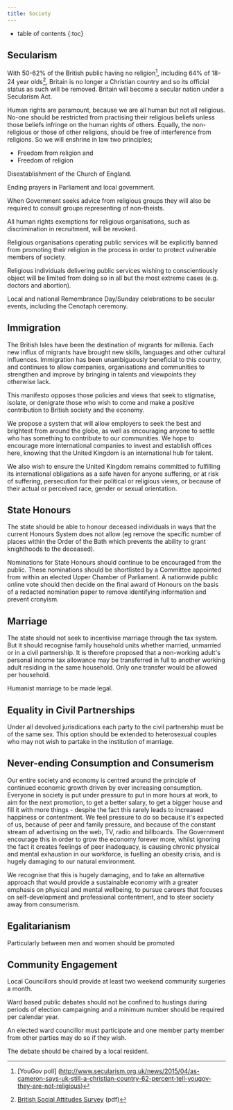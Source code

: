 ```yaml
---
title: Society
---
```


* table of contents 
{:toc}

## Secularism

With 50-62% of the British public having no religion[^2], including 64% of 18-24 year olds[^1], Britain is no longer a Christian country and so its official status as such will be removed. Britain will become a secular nation under a Secularism Act.

Human rights are paramount, because we are all human but not all religious. No-one should be restricted from practising their religious beliefs unless those beliefs infringe on the human rights of others. Equally, the non-religious or those of other religions, should be free of interference from religions. So we will enshrine in law two principles;

   * Freedom from religion and
   * Freedom of religion

Disestablishment of the Church of England.

Ending prayers in Parliament and local government.

When Government seeks advice from religious groups they will also be required to consult groups representing of non-theists.

All human rights exemptions for religious organisations, such as discrimination in recruitment, will be revoked.

Religious organisations operating public services will be explicitly banned from promoting their religion in the process in order to protect vulnerable members of society.

Religious individuals delivering public services wishing to conscientiously object will be limited from doing so in all but the most extreme cases (e.g. doctors and abortion). 

Local and national Remembrance Day/Sunday celebrations to be secular events, including the Cenotaph ceremony.

## Immigration

The British Isles have been the destination of migrants for millenia. Each new influx of migrants have brought new skills, languages and other cultural influences. Immigration has been unambiguously beneficial to this country, and continues to allow companies, organisations and communities to strengthen and improve by bringing in talents and viewpoints they otherwise lack. 

This manifesto opposes those policies and views that seek to stigmatise, isolate, or denigrate those who wish to come and make a positive contribution to British society and the economy.

We propose a system that will allow employers to seek the best and brightest from around the globe, as well as encouraging anyone to settle who has something to contribute to our communities. We hope to encourage more international companies to invest and establish offices here, knowing that the United Kingdom is an international hub for talent. 

We also wish to ensure the United Kingdom remains committed to fulfilling its international obligations as a safe haven for anyone suffering, or at risk of suffering, persecution for their political or religious views, or because of their actual or perceived race, gender or sexual orientation.

## State Honours

The state should be able to honour deceased individuals in ways that the current Honours System does not allow (eg remove the specific number of places within the Order of the Bath which prevents the ability to grant knighthoods to the deceased). 

Nominations for State Honours should continue to be encouraged from the public. These nominations should be shortlisted by a Committee appointed from within an elected Upper Chamber of Parliament. A nationwide public online vote should then decide on the final award of Honours on the basis of a redacted nomination paper to remove identifying information and prevent cronyism.

## Marriage

The state should not seek to incentivise marriage through the tax system. But it should recognise family household units whether married, unmarried or in a civil partnership. It is therefore proposed that a non-working adult's personal income tax allowance may be transferred in full to another working adult residing in the same household. Only one transfer would be allowed per household.

Humanist marriage to be made legal.

## Equality in Civil Partnerships

Under all devolved jurisdications each party to the civil partnership must be of the same sex. This option should be extended to heterosexual couples who may not wish to partake in the institution of marriage. 

## Never-ending Consumption and Consumerism

Our entire society and economy is centred around the principle of continued economic growth driven by ever increasing consumption. Everyone in society is put under pressure to put in more hours at work, to aim for the next promotion, to get a better salary, to get a bigger house and fill it with more things - despite the fact this rarely leads to increased happiness or contentment. We feel pressure to do so because it's expected of us, because of peer and family pressure, and because of the constant stream of advertising on the web, TV, radio and billboards. The Government encourage this in order to grow the economy forever more, whilst ignoring the fact it creates feelings of peer inadequacy, is causing chronic physical and mental exhaustion in our workforce, is fuelling an obesity crisis, and is hugely damaging to our natural environment.

We recognise that this is hugely damaging, and to take an alternative approach that would provide a sustainable economy with a greater emphasis on physical and mental wellbeing, to pursue careers that focuses on self-development and professional contentment, and to steer society away from consumerism.

## Egalitarianism
Particularly between men and women should be promoted


[^1]: [British Social Attitudes Survey](http://ir2.flife.de/data/natcen-social-research/igb_html/pdf/chapters/BSA28_12Religion.pdf) (pdf)

[^2]: [YouGov poll] (http://www.secularism.org.uk/news/2015/04/as-cameron-says-uk-still-a-christian-country-62-percent-tell-yougov-they-are-not-religious)

## Community Engagement

Local Councillors should provide at least two weekend community surgeries a month.

Ward based public debates should not be confined to hustings during periods of election campaigning and a minimum number should be required per calendar year.  

An elected ward councillor must participate and one member party member from other parties may do so if they wish.

The debate should be chaired by a local resident.
